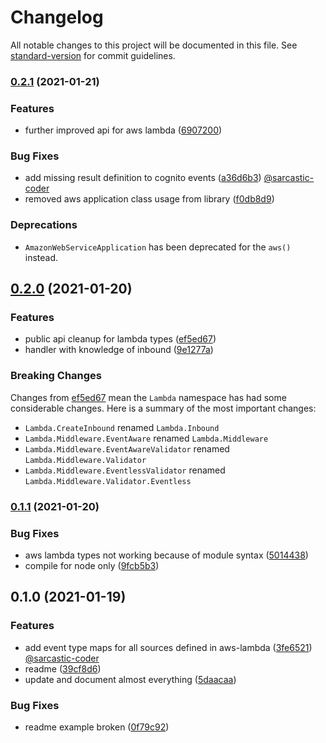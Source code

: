 # Changelog

All notable changes to this project will be documented in this file. See [standard-version](https://github.com/conventional-changelog/standard-version) for commit guidelines.

### [0.2.1](https://github.com/matt-usurp/pilgrim/compare/v0.2.0...v0.2.1) (2021-01-21)


### Features

* further improved api for aws lambda ([6907200](https://github.com/matt-usurp/pilgrim/commit/690720035422d27e883e3dc86d6fb67df2b32864))


### Bug Fixes

* add missing result definition to cognito events ([a36d6b3](https://github.com/matt-usurp/pilgrim/commit/a36d6b3a826990936405a8ffe15bdb19f9f6b122)) [@sarcastic-coder](https://github.com/sarcastic-coder)
* removed aws application class usage from library ([f0db8d9](https://github.com/matt-usurp/pilgrim/commit/f0db8d95029d46cc0e9a9f5281d3244313747b6c))

### Deprecations

* `AmazonWebServiceApplication` has been deprecated for the `aws()` instead.

## [0.2.0](https://github.com/matt-usurp/pilgrim/compare/v0.1.1...v0.2.0) (2021-01-20)


### Features

* public api cleanup for lambda types ([ef5ed67](https://github.com/matt-usurp/pilgrim/commit/ef5ed670fc354dd21eccf6351184f0884b75e5c6))
* handler with knowledge of inbound ([9e1277a](https://github.com/matt-usurp/pilgrim/commit/9e1277a3ae120c4abe07f480779f56d6bebbb3f5))

### Breaking Changes

Changes from [ef5ed67](https://github.com/matt-usurp/pilgrim/commit/ef5ed670fc354dd21eccf6351184f0884b75e5c6) mean the `Lambda` namespace has had some considerable changes. Here is a summary of the most important changes:

* `Lambda.CreateInbound` renamed `Lambda.Inbound`
* `Lambda.Middleware.EventAware` renamed `Lambda.Middleware`
* `Lambda.Middleware.EventAwareValidator` renamed `Lambda.Middleware.Validator`
* `Lambda.Middleware.EventlessValidator` renamed `Lambda.Middleware.Validator.Eventless`

### [0.1.1](https://github.com/matt-usurp/pilgrim/compare/v0.1.0...v0.1.1) (2021-01-20)


### Bug Fixes

* aws lambda types not working because of module syntax ([5014438](https://github.com/matt-usurp/pilgrim/commit/5014438833a03c9b0889d1c344e7181c884e76f8))
* compile for node only ([9fcb5b3](https://github.com/matt-usurp/pilgrim/commit/9fcb5b35a849d5ba0e69acf922df5cec15035c4b))

## 0.1.0 (2021-01-19)


### Features

* add event type maps for all sources defined in aws-lambda ([3fe6521](https://github.com/matt-usurp/pilgrim/commit/3fe6521e4f89ca9c93e433a4ff9faae7c9b2cbd4)) [@sarcastic-coder](https://github.com/sarcastic-coder)
* readme ([39cf8d6](https://github.com/matt-usurp/pilgrim/commit/39cf8d6325ae0182371b77208a1ace8061122d2e))
* update and document almost everything ([5daacaa](https://github.com/matt-usurp/pilgrim/commit/5daacaa73720af90660034f05d20aa89a4a90994))


### Bug Fixes

* readme example broken ([0f79c92](https://github.com/matt-usurp/pilgrim/commit/0f79c92fbbec3c5006675a606ef4c55691ef53f4))
